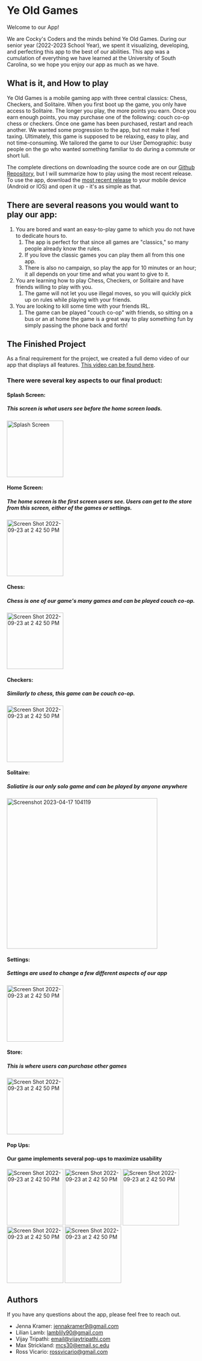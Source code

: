 # Ye Old Games

Welcome to our App!

We are Cocky's Coders and the minds behind Ye Old Games. During our senior year (2022-2023 School Year), we spent it visualizing, developing, and perfecting this app to the best of our abilities. This app was a cumulation of everything we have learned at the University of South Carolina, so we hope you enjoy our app as much as we have. 

## What is it, and How to play
Ye Old Games is a mobile gaming app with three central classics: Chess, Checkers, and Solitaire. When you first boot up the game, you only have access to Solitaire. The longer you play, the more points you earn. Once you earn enough points, you may purchase one of the following: couch co-op chess or checkers. Once one game has been purchased, restart and reach another. We wanted some progression to the app, but not make it feel taxing. Ultimately, this game is supposed to be relaxing, easy to play, and not time-consuming. We tailored the game to our User Demographic: busy people on the go who wanted something familiar to do during a commute or short lull.

The complete directions on downloading the source code are on our [Github Repository](https://github.com/Mysterium-sch/CapstoneProject), but I will summarize how to play using the most recent release. To use the app, download the [most recent release](https://github.com/Mysterium-sch/CapstoneProject/releases/tag/V1.0) to your mobile device (Android or IOS) and open it up - it's as simple as that. 

## There are several reasons you would want to play our app:
1. You are bored and want an easy-to-play game to which you do not have to dedicate hours to.
      1. The app is perfect for that since all games are "classics," so many people already know the rules.
      1. If you love the classic games you can play them all from this one app.
      1. There is also no campaign, so play the app for 10 minutes or an hour; it all depends on your time and what you want to give to it. 
1. You are learning how to play Chess, Checkers, or Solitaire and have friends willing to play with you.
      1. The game will not let you use illegal moves, so you will quickly pick up on rules while playing with your friends.
1. You are looking to kill some time with your friends IRL. 
      1. The game can be played "couch co-op" with friends, so sitting on a bus or an at home the game is a great way to play something fun by simply passing the phone back and forth!


## The Finished Project
As a final requirement for the project, we created a full demo video of our app that displays all features. [This video can be found here](https://www.youtube.com/watch?v=zl9alz-hchs).

### There were several key aspects to our final product:

#### Splash Screen:
##### This screen is what users see before the home screen loads.
<img width="150" alt="Splash Screen" src="https://user-images.githubusercontent.com/50552933/233885287-53fa3783-7366-44ee-8f4c-f701991e7122.png">


#### Home Screen:
##### The home screen is the first screen users see. Users can get to the store from this screen, either of the games or settings.
<img width="150" alt="Screen Shot 2022-09-23 at 2 42 50 PM" src="https://user-images.githubusercontent.com/57109743/231544880-23ba38f8-03a4-414e-bce2-638ca6f8cbbf.png">


#### Chess:
##### Chess is one of our game's many games and can be played couch co-op.
<img width="150" alt="Screen Shot 2022-09-23 at 2 42 50 PM" src="https://user-images.githubusercontent.com/57109743/231558139-8b2ebcae-64fe-499c-bb47-e180f7a368d6.png">


#### Checkers:
##### Similarly to chess, this game can be couch co-op.
<img width="150" alt="Screen Shot 2022-09-23 at 2 42 50 PM" src="https://user-images.githubusercontent.com/57109743/231559342-9d2b7b30-36a8-4ee3-94d1-d7dac91c78b4.png">

#### Solitaire:
##### Soliatire is our only solo game and can be played by anyone anywhere
<img width="400"  alt="Screenshot 2023-04-17 104119" src="https://user-images.githubusercontent.com/89101976/232520629-dc673fe1-c909-46fc-892b-ce86558d074c.png">

#### Settings:
##### Settings are used to change a few different aspects of our app
<img width="150" alt="Screen Shot 2022-09-23 at 2 42 50 PM" src="https://user-images.githubusercontent.com/57109743/231545927-e6d3aead-e685-406f-8ea0-32f5c42bfdef.png">

#### Store:
##### This is where users can purchase other games
<img width="150" alt="Screen Shot 2022-09-23 at 2 42 50 PM" src="https://user-images.githubusercontent.com/57109743/231563446-ba4f6a0f-3c35-4831-8f69-6ca4f8f4590d.png">

#### Pop Ups:
#### Our game implements several pop-ups to maximize usability
<img width="150" alt="Screen Shot 2022-09-23 at 2 42 50 PM" src="https://user-images.githubusercontent.com/57109743/231546149-a3a87046-3d08-47b9-9abf-6ae5651a5f99.png">
<img width="150" alt="Screen Shot 2022-09-23 at 2 42 50 PM" src="https://user-images.githubusercontent.com/57109743/231546228-cbc1e8f6-5ba6-45da-9b64-5899ff3d5874.png">
<img width="150" alt="Screen Shot 2022-09-23 at 2 42 50 PM" src="https://user-images.githubusercontent.com/57109743/231546396-6e72562a-062c-49a5-a38e-d14e9efacc76.png">
<img width="150" alt="Screen Shot 2022-09-23 at 2 42 50 PM" src="https://user-images.githubusercontent.com/57109743/231557411-5ed95f00-94f7-4cd8-987e-fdc6392460e0.png">
<img width="150" alt="Screen Shot 2022-09-23 at 2 42 50 PM" src="https://user-images.githubusercontent.com/57109743/231557824-a5c0afdb-08fe-4bb4-91ca-9557e186c2d8.png">

## Authors
If you have any questions about the app, please feel free to reach out.
* Jenna Kramer: jennakramer9@gmail.com
* Lilian Lamb: lamblily90@gmail.com
* Vijay Tripathi: email@vijaytripathi.com
* Max Strickland: mcs30@email.sc.edu
* Ross Vicario: rossvicario@gmail.com
